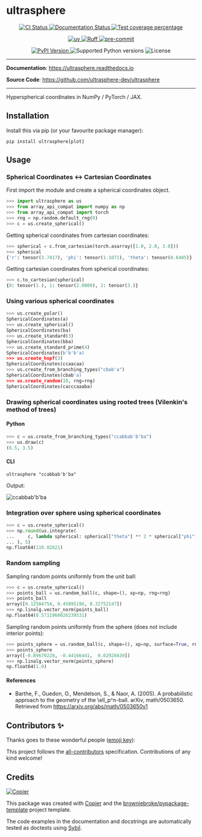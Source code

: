 # ultrasphere

<p align="center">
  <a href="https://github.com/ultrasphere-dev/ultrasphere/actions/workflows/ci.yml?query=branch%3Amain">
    <img src="https://img.shields.io/github/actions/workflow/status/ultrasphere-dev/ultrasphere/ci.yml?branch=main&label=CI&logo=github&style=flat-square" alt="CI Status" >
  </a>
  <a href="https://ultrasphere.readthedocs.io">
    <img src="https://img.shields.io/readthedocs/ultrasphere.svg?logo=read-the-docs&logoColor=fff&style=flat-square" alt="Documentation Status">
  </a>
  <a href="https://codecov.io/gh/ultrasphere-dev/ultrasphere">
    <img src="https://img.shields.io/codecov/c/github/ultrasphere-dev/ultrasphere.svg?logo=codecov&logoColor=fff&style=flat-square" alt="Test coverage percentage">
  </a>
</p>
<p align="center">
  <a href="https://github.com/astral-sh/uv">
    <img src="https://img.shields.io/endpoint?url=https://raw.githubusercontent.com/astral-sh/uv/main/assets/badge/v0.json" alt="uv">
  </a>
  <a href="https://github.com/astral-sh/ruff">
    <img src="https://img.shields.io/endpoint?url=https://raw.githubusercontent.com/astral-sh/ruff/main/assets/badge/v2.json" alt="Ruff">
  </a>
  <a href="https://github.com/pre-commit/pre-commit">
    <img src="https://img.shields.io/badge/pre--commit-enabled-brightgreen?logo=pre-commit&logoColor=white&style=flat-square" alt="pre-commit">
  </a>
</p>
<p align="center">
  <a href="https://pypi.org/project/ultrasphere/">
    <img src="https://img.shields.io/pypi/v/ultrasphere.svg?logo=python&logoColor=fff&style=flat-square" alt="PyPI Version">
  </a>
  <img src="https://img.shields.io/pypi/pyversions/ultrasphere.svg?style=flat-square&logo=python&amp;logoColor=fff" alt="Supported Python versions">
  <img src="https://img.shields.io/pypi/l/ultrasphere.svg?style=flat-square" alt="License">
</p>

---

**Documentation**: <a href="https://ultrasphere.readthedocs.io" target="_blank">https://ultrasphere.readthedocs.io </a>

**Source Code**: <a href="https://github.com/ultrasphere-dev/ultrasphere" target="_blank">https://github.com/ultrasphere-dev/ultrasphere </a>

---

Hyperspherical coordinates in NumPy / PyTorch / JAX.

## Installation

Install this via pip (or your favourite package manager):

```shell
pip install ultrasphere[plot]
```

## Usage

### Spherical Coordinates ↔ Cartesian Coordinates

First import the module and create a spherical coordinates object.

```python
>>> import ultrasphere as us
>>> from array_api_compat import numpy as np
>>> from array_api_compat import torch
>>> rng = np.random.default_rng(0)
>>> c = us.create_spherical()
```

Getting spherical coordinates from cartesian coordinates:

```python
>>> spherical = c.from_cartesian(torch.asarray([1.0, 2.0, 3.0]))
>>> spherical
{'r': tensor(3.7417), 'phi': tensor(1.1071), 'theta': tensor(0.6405)}
```

Getting cartesian coordinates from spherical coordinates:

```python
>>> c.to_cartesian(spherical)
{0: tensor(1.), 1: tensor(2.0000), 2: tensor(3.)}
```

### Using various spherical coordinates

```python
>>> us.create_polar()
SphericalCoordinates(a)
>>> us.create_spherical()
SphericalCoordinates(ba)
>>> us.create_standard(3)
SphericalCoordinates(bba)
>>> us.create_standard_prime(4)
SphericalCoordinates(b'b'b'a)
>>> us.create_hopf(3)
SphericalCoordinates(ccaacaa)
>>> us.create_from_branching_types("cbab'a")
SphericalCoordinates(cbab'a)
>>> us.create_random(10, rng=rng)
SphericalCoordinates(cacccaaaba)
```

### Drawing spherical coordinates using rooted trees (Vilenkin's method of trees)

#### Python

<!-- skip: start -->

```python
>>> c = us.create_from_branching_types("ccabbab'b'ba")
>>> us.draw(c)
(6.5, 3.5)
```

<!-- skip: end -->

#### CLI

```shell
ultrasphere "ccabbab'b'ba"
```

Output:

![ccabbab'b'ba](https://raw.githubusercontent.com/ultrasphere-dev/ultrasphere/main/coordinates.jpg)

### Integration over sphere using spherical coordinates

```python
>>> c = us.create_spherical()
>>> np.round(us.integrate(
...     c, lambda spherical: spherical["theta"] ** 2 * spherical["phi"], False, 10, xp=np
... ), 5)
np.float64(110.02621)
```

### Random sampling

Sampling random points uniformly from the unit ball:

```python
>>> c = us.create_spherical()
>>> points_ball = us.random_ball(c, shape=(), xp=np, rng=rng)
>>> points_ball
array([0.12504754, 0.45095196, 0.32752147])
>>> np.linalg.vector_norm(points_ball)
np.float64(0.5711960026239531)
```

Sampling random points uniformly from the sphere (does not include interior points):

```python
>>> points_sphere = us.random_ball(c, shape=(), xp=np, surface=True, rng=rng)
>>> points_sphere
array([-0.89670228, -0.44166441,  0.02928439])
>>> np.linalg.vector_norm(points_sphere)
np.float64(1.0)
```

#### References

- Barthe, F., Guedon, O., Mendelson, S., & Naor, A. (2005). A probabilistic approach to the geometry of the \ell_p^n-ball. arXiv, math/0503650. Retrieved from https://arxiv.org/abs/math/0503650v1

## Contributors ✨

Thanks goes to these wonderful people ([emoji key](https://allcontributors.org/docs/en/emoji-key)):

<!-- prettier-ignore-start -->
<!-- ALL-CONTRIBUTORS-LIST:START - Do not remove or modify this section -->
<!-- markdownlint-disable -->
<!-- markdownlint-enable -->
<!-- ALL-CONTRIBUTORS-LIST:END -->
<!-- prettier-ignore-end -->

This project follows the [all-contributors](https://github.com/all-contributors/all-contributors) specification. Contributions of any kind welcome!

## Credits

[![Copier](https://img.shields.io/endpoint?url=https://raw.githubusercontent.com/copier-org/copier/master/img/badge/badge-grayscale-inverted-border-orange.json)](https://github.com/copier-org/copier)

This package was created with
[Copier](https://copier.readthedocs.io/) and the
[browniebroke/pypackage-template](https://github.com/browniebroke/pypackage-template)
project template.

The code examples in the documentation and docstrings are
automatically tested as doctests using [Sybil](https://sybil.readthedocs.io/).
